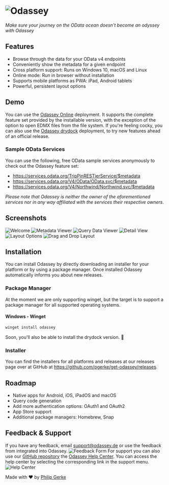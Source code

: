 # ![Odassey](images/odassey.svg) #
_Make sure your journey on the OData ocean doesn't become an odyssey with Odassey_

## Features

- Browse through the data for your OData v4 endpoints
- Conveniently show the metadata for a given endpoint
- Cross platform support: Runs on Windows 10, macOS and Linux
- Online mode: Run in browser without installation
- Supports mobile platforms as PWA: iPad, Android tablets
- Powerful, persistent layout options

## Demo

You can use the [Odassey Online](https://odassey.philipgerke.com) deployment. It supports the complete feature set provided by the installable version, with the exception of the option to open EDMX files from the file system. If you're feeling cocky, you can also use the [Odassey drydock](https://drydock.philipgerke.com) deployment, to try new features ahead of an official release.

### Sample OData Services

You can use the following, free OData sample services anonymously to check out the Odassey feature set:

- https://services.odata.org/TripPinRESTierService/$metadata
- https://services.odata.org/V4/OData/OData.svc/$metadata
- https://services.odata.org/V4/Northwind/Northwind.svc/$metadata

_Please note that Odassey is neither the owner of the aforementioned services nor in any way affiliated with the services their respective owners._

## Screenshots

![Welcome](images/screenshots/welcome.jpg)
![Metadata Viewer](images/screenshots/metadata.jpg)
![Query Data Viewer](images/screenshots/querydata.jpg)
![Detail View](images/screenshots/detail.jpg)
![Layout Options](images/screenshots/layout.jpg)
![Drag and Drop Layout](images/screenshots/dragndrop.jpg)
  
## Installation

You can install Odassey by directly downloading an installer for your platform or by using a package manager. Once installed Odassey automatically informs you about new releases.

### Package Manager

At the moment we are only supporting winget, but the target is to support a package manager for all supported operating systems.

#### Windows - Winget

```powershell
winget install odassey
```

Soon, you'll also be able to install the drydock version. 👀

### Installer

You can find the installers for all platforms and releases at our releases page over at GitHub at https://github.com/pgerke/get-odassey/releases.

## Roadmap

- Native apps for Android, iOS, iPadOS and macOS
- Query code generation
- Add more authentication options: OAuth1 and OAuth2
- App Store support
- Additional package managers: Homebrew, Snap

## Feedback & Support

If you have any feedback, email support@odassey.de or use the feedback from integrated into Odassey.
![Feedback Form](images/screenshots/feedback_button.jpg)
For support you can also use our [GitHub repository](https://github.com/pgerke/get-odassey) the [Odassey Help Center](https://pgerke.atlassian.net/servicedesk/customer/portal/1).
You can access the help center by selecting the corresponding link in the support menu.
![Help Center](images/screenshots/help_center.jpg)

Made with ❤️ by [Philip Gerke](https://github.com/pgerke)

